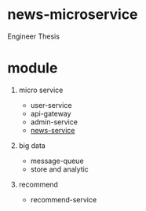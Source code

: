 # news-microservice
Engineer Thesis

# module

1. micro service   
    * user-service    
    * api-gateway   
    * admin-service   
    * [news-service](https://gitlab.com/longpt233/news-service)    

2. big data    
    * message-queue    
    * store and analytic    

3. recommend    
    * recommend-service
    
